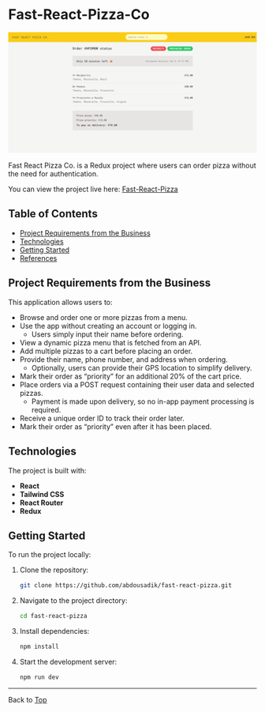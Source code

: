 # Fast-React-Pizza-Co

![Fast-React-Pizza](public/pizza.png)

Fast React Pizza Co. is a Redux project where users can order pizza without the need for authentication.

You can view the project live here:
[Fast-React-Pizza](https://reactpizza-abdousadik.netlify.app/)

## Table of Contents
- [Project Requirements from the Business](#project-requirements-from-the-business)
- [Technologies](#technologies)
- [Getting Started](#getting-started)
- [References](#references)

## Project Requirements from the Business

This application allows users to:

- Browse and order one or more pizzas from a menu.
- Use the app without creating an account or logging in.
  - Users simply input their name before ordering.
- View a dynamic pizza menu that is fetched from an API.
- Add multiple pizzas to a cart before placing an order.
- Provide their name, phone number, and address when ordering.
  - Optionally, users can provide their GPS location to simplify delivery.
- Mark their order as “priority” for an additional 20% of the cart price.
- Place orders via a POST request containing their user data and selected pizzas.
  - Payment is made upon delivery, so no in-app payment processing is required.
- Receive a unique order ID to track their order later.
- Mark their order as “priority” even after it has been placed.

## Technologies

The project is built with:

- **React**
- **Tailwind CSS**
- **React Router**
- **Redux**

## Getting Started

To run the project locally:

1. Clone the repository:
   ```bash
   git clone https://github.com/abdousadik/fast-react-pizza.git
   ```
2. Navigate to the project directory:
   ```bash
   cd fast-react-pizza
   ```
3. Install dependencies:
   ```bash
   npm install
   ```
4. Start the development server:
   ```bash
   npm run dev
   ```

---

Back to [Top](#fast-react-pizza-co)
